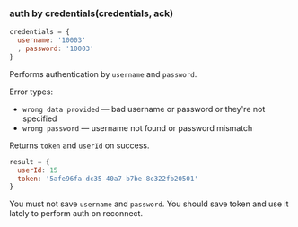 ### auth by credentials(credentials, ack)
```javascript
credentials = {
  username: '10003'
  , password: '10003'
}
```
Performs authentication by `username` and `password`.

Error types:
  - `wrong data provided` — bad username or password or they're not specified
  - `wrong password` — username not found or password mismatch

Returns `token` and `userId` on success.
```javascript
result = {
  userId: 15
  token: '5afe96fa-dc35-40a7-b7be-8c322fb20501'
}
```

You must not save `username` and `password`.
You should save token and use it lately to perform auth on reconnect.
